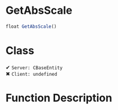 # GetAbsScale
```js	
float GetAbsScale()
```
# Class
✔ `Server: CBaseEntity`  
✖ `Client: undefined`  

# Function Description

